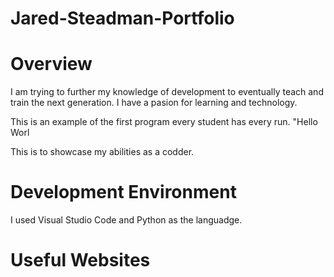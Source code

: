 # Jared-Steadman-Portfolio

# Overview

I am trying to further my knowledge of development to eventually teach and train the next generation. I have a pasion for learning and technology.

This is an example of the first program every student has every run. "Hello Worl

This is to showcase my abilities as a codder. 


# Development Environment

I used Visual Studio Code and Python as the languadge. 

# Useful Websites

